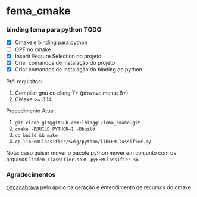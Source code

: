 # fema_cmake

### binding fema para python TODO
- [X] Cmake e binding para python
- [ ] OPF no cmake
- [X] Inserir Feature Selection no projeto
- [X] Criar comandos de instalação do projeto
- [X] Criar comandos de instalação do binding de python

Pré-requisitos:
1. Compilar gnu ou clang  7+ (provavelmente 8+)
2. CMake >= 3.14

Procedimento Atual:

1. `git clone git@github.com:lbiaggi/fema_cmake.git`
2. `cmake -DBUILD_PYTHON=1 -Bbuild`
3. `cd build && make`
4. `cp libFemClassifier/swig/python/libFEMClassifier.py .`

Nota: caso quiser mover o pacote python mover em conjunto com os arquivos `libfem_classifier.so` e `_pyFEMClassifier.so`



### Agradecimentos
[@tcanabrava](https://github.com/tcanabrava) pelo apoio na geração e entendimento de recursos do cmake

